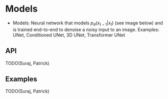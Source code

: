 # Models

- Models: Neural network that models $p_\theta(x_{t-1}|x_t)$ (see image below) and is trained end-to-end to denoise a noisy input to an image. Examples: UNet, Conditioned UNet, 3D UNet, Transformer UNet

## API

TODO(Suraj, Patrick)

## Examples

TODO(Suraj, Patrick)
